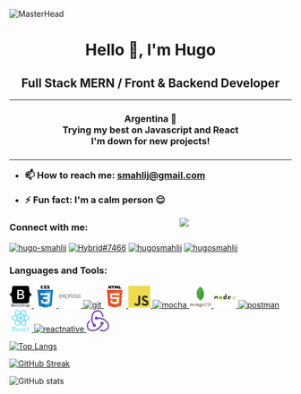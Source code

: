 ![MasterHead](https://s3-ap-southeast-2.amazonaws.com/ish-oncourse-scc/a8578396-462f-4f53-a11b-b5754ca8135e)

<h1 align="center">Hello 👋, I'm Hugo</h1>
<h2 align="center">Full Stack MERN / Front & Backend Developer</h3>

---
<h3 align="center">Argentina 📌 <br/> Trying my best on Javascript and React <br/> I'm down for new projects!<h3>

---
- 📫 How to reach me: **smahlij@gmail.com**

- ⚡ Fun fact: **I'm a calm person 😌**

<img align="right" width="200" src="https://media4.giphy.com/media/iIqmM5tTjmpOB9mpbn/giphy.gif?cid=ecf05e47zby2tux081jmqneobzj0k8ydub0k4uisryxnjxoo&rid=giphy.gif&ct=g" frameBorder="0" class="giphy-embed" allowFullScreen></img>
  
<h3 align="left">Connect with me:</h3>
<p align="left">
<a href="https://linkedin.com/in/hugo-smahlij" target="blank"><img align="center" src="https://raw.githubusercontent.com/rahuldkjain/github-profile-readme-generator/master/src/images/icons/Social/linked-in-alt.svg" alt="hugo-smahlij" height="30" width="40" /></a>
<a href="https://discord.gg/Hybrid#7466" target="blank"><img align="center" src="https://raw.githubusercontent.com/rahuldkjain/github-profile-readme-generator/master/src/images/icons/Social/discord.svg" alt="Hybrid#7466" height="30" width="40" /></a>
<a href="https://instagram.com/hugosmahlij" target="blank"><img align="center" src="https://raw.githubusercontent.com/rahuldkjain/github-profile-readme-generator/master/src/images/icons/Social/instagram.svg" alt="hugosmahlij" height="30" width="40" /></a>
<a href="https://twitter.com/hugosmahlij" target="blank"><img align="center" src="https://raw.githubusercontent.com/rahuldkjain/github-profile-readme-generator/master/src/images/icons/Social/twitter.svg" alt="hugosmahlij" height="30" width="40" /></a>
</p>
  
<h3 align="left">Languages and Tools:</h3>

<p align="left"> <a href="https://getbootstrap.com" target="_blank" rel="noreferrer"> <img src="https://raw.githubusercontent.com/devicons/devicon/master/icons/bootstrap/bootstrap-plain-wordmark.svg" alt="bootstrap" width="40" height="40"/> </a> <a href="https://www.w3schools.com/css/" target="_blank" rel="noreferrer"> <img src="https://raw.githubusercontent.com/devicons/devicon/master/icons/css3/css3-original-wordmark.svg" alt="css3" width="40" height="40"/> </a> <a href="https://expressjs.com" target="_blank" rel="noreferrer"> <img src="https://raw.githubusercontent.com/devicons/devicon/master/icons/express/express-original-wordmark.svg" alt="express" width="40" height="40"/> </a> <a href="https://git-scm.com/" target="_blank" rel="noreferrer"> <img src="https://www.vectorlogo.zone/logos/git-scm/git-scm-icon.svg" alt="git" width="40" height="40"/> </a> <a href="https://www.w3.org/html/" target="_blank" rel="noreferrer"> <img src="https://raw.githubusercontent.com/devicons/devicon/master/icons/html5/html5-original-wordmark.svg" alt="html5" width="40" height="40"/> </a> <a href="https://developer.mozilla.org/en-US/docs/Web/JavaScript" target="_blank" rel="noreferrer"> <img src="https://raw.githubusercontent.com/devicons/devicon/master/icons/javascript/javascript-original.svg" alt="javascript" width="40" height="40"/> </a> <a href="https://mochajs.org" target="_blank" rel="noreferrer"> <img src="https://www.vectorlogo.zone/logos/mochajs/mochajs-icon.svg" alt="mocha" width="40" height="40"/> </a> <a href="https://www.mongodb.com/" target="_blank" rel="noreferrer"> <img src="https://raw.githubusercontent.com/devicons/devicon/master/icons/mongodb/mongodb-original-wordmark.svg" alt="mongodb" width="40" height="40"/> </a> <a href="https://nodejs.org" target="_blank" rel="noreferrer"> <img src="https://raw.githubusercontent.com/devicons/devicon/master/icons/nodejs/nodejs-original-wordmark.svg" alt="nodejs" width="40" height="40"/> </a> <a href="https://postman.com" target="_blank" rel="noreferrer"> <img src="https://www.vectorlogo.zone/logos/getpostman/getpostman-icon.svg" alt="postman" width="40" height="40"/> </a> <a href="https://reactjs.org/" target="_blank" rel="noreferrer"> <img src="https://raw.githubusercontent.com/devicons/devicon/master/icons/react/react-original-wordmark.svg" alt="react" width="40" height="40"/> </a> <a href="https://reactnative.dev/" target="_blank" rel="noreferrer"> <img src="https://reactnative.dev/img/header_logo.svg" alt="reactnative" width="40" height="40"/> </a> <a href="https://redux.js.org" target="_blank" rel="noreferrer"> <img src="https://raw.githubusercontent.com/devicons/devicon/master/icons/redux/redux-original.svg" alt="redux" width="40" height="40"/> </a></p>

[![Top Langs](https://github-readme-stats.vercel.app/api/top-langs/?username=hugosmahlij&layout=compact&theme=bear)](https://github.com/RocioDuarteBazan/github-readme-stats)
  
[![GitHub Streak](https://streak-stats.demolab.com?user=hugosmahlij&theme=bear&date_format=j%2Fn%5B%2FY%5D&mode=weekly)](https://git.io/streak-stats)

![GitHub stats](https://github-readme-stats.vercel.app/api?username=hugosmahlij&show_icons=true&theme=bear)
